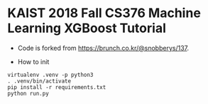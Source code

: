 # KAIST 2018 Fall CS376 Machine Learning XGBoost Tutorial

* Code is forked from https://brunch.co.kr/@snobberys/137.

* How to init
```
virtualenv .venv -p python3
. .venv/bin/activate
pip install -r requirements.txt
python run.py
```
